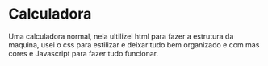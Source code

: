# Calculadora

Uma calculadora  normal, nela ultilizei  html para fazer a estrutura da maquina, usei o css para estilizar e deixar tudo bem organizado e com mas cores e Javascript para 
fazer tudo funcionar.
